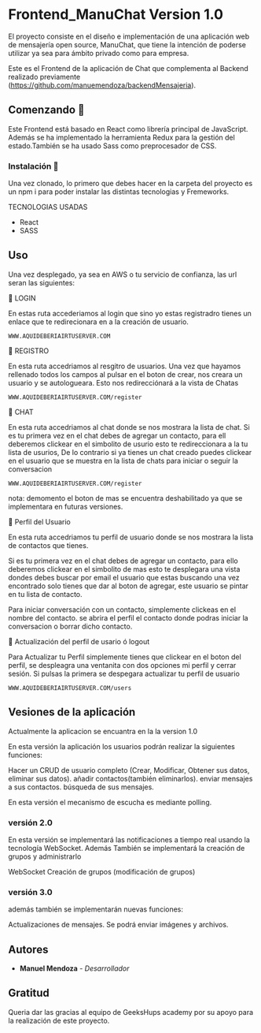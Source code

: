 # Frontend_ManuChat Version 1.0

El proyecto consiste en el diseño e implementación de una aplicación web de mensajería open source, ManuChat, que tiene la intención de poderse utilizar ya sea para ámbito privado como para empresa. 

Este  es el Frontend de la aplicación de Chat que complementa al Backend realizado previamente (https://github.com/manuemendoza/backendMensajeria).

## Comenzando 🚀

Este Frontend está basado en React como librería principal de JavaScript. Además se ha implementado la herramienta Redux para la gestión del estado.También se ha usado Sass como preprocesador de CSS.

### Instalación 🔧

Una vez clonado, lo primero que debes hacer en la carpeta del proyecto es un npm i para poder instalar las distintas tecnologias y Fremeworks.

TECNOLOGIAS USADAS
- React
- SASS

## Uso

Una vez desplegado, ya sea en AWS o tu servicio de confianza, las url  seran las siguientes:

 LOGIN


En estas ruta accederiamos al login que sino yo estas registradro tienes un enlace que te  redirecionara en a la creación de usuario.

````WWW.AQUIDEBERIAIRTUSERVER.COM````



 REGISTRO

En esta ruta accedriamos al resgitro de usuarios. Una vez que hayamos rellenado todos los campos al pulsar en el boton de crear, nos creara un usuario y se autologueara. Esto nos redirecciónará a la vista de Chatas 

````WWW.AQUIDEBERIAIRTUSERVER.COM/register````

 CHAT

En esta ruta accedriamos al chat donde se nos mostrara la lista de chat. Si es tu primera vez en el chat debes de agregar un contacto, para ell deberemos clickear en el simbolito de usurio esto te redireccionara a la tu lista de usurios, De lo contrario si ya tienes un chat creado puedes clickear en el usuario que se muestra en la lista de chats para iniciar o seguir la conversacion

````WWW.AQUIDEBERIAIRTUSERVER.COM/register````

nota: demomento el boton de mas se encuentra deshabilitado ya que se implementara en futuras versiones.

 Perfil del Usuario  

En esta ruta accedriamos tu perfil de usuario donde se nos mostrara la lista de contactos que tienes.

Si es tu primera vez en el chat debes de agregar un contacto, para ello deberemos clickear en el simbolito de mas esto te desplegara una vista dondes debes buscar por email el usuario que estas buscando una vez encontrado solo tienes que dar al boton de agregar, este usuario se pintar en tu lista de contacto.

Para iniciar conversación con un contacto, simplemente clickeas en el nombre del contacto. se abrira el perfil el contacto donde podras iniciar la conversacion o borrar dicho contacto. 

 Actualización del perfil de usario ó logout

Para Actualizar tu Perfil simplemente tienes que clickear en el boton del perfil, se despleagra una ventanita con dos opciones mi perfil y cerrar sesión. Si pulsas la primera 
se despegara actualizar tu perfil de usuario



````WWW.AQUIDEBERIAIRTUSERVER.COM/users````

## Vesiones de la aplicación

Actualmente la aplicacion se encuantra en la la version 1.0

En esta versión la aplicación los usuarios podrán realizar la siguientes funciones:

Hacer un CRUD de usuario completo (Crear, Modificar, Obtener sus datos, eliminar sus datos).
añadir contactos(también eliminarlos).
enviar mensajes a sus contactos.
búsqueda de sus mensajes.

En esta versión el mecanismo de escucha es mediante polling.
### versión  2.0

En esta versión se implementará las notificaciones a tiempo real usando la tecnología WebSocket. Además También se implementará la creación de grupos y administrarlo 

WebSocket
Creación de grupos (modificación de grupos)

### versión 3.0
además también  se implementarán nuevas funciones:

Actualizaciones de mensajes.
Se  podrá enviar imágenes y archivos.

## Autores 

* **Manuel Mendoza** - *Desarrollador*  

## Gratitud

Queria dar las gracias al equipo de GeeksHups academy por su apoyo para la realización de este proyecto.
